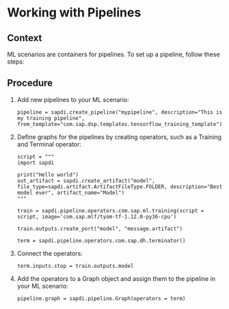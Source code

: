 <!-- loio62704e6231f44ad095e641b28cd0c4e6 -->

# Working with Pipelines



## Context

ML scenarios are containers for pipelines. To set up a pipeline, follow these steps:



## Procedure

1.  Add new pipelines to your ML scenario:

    ```
    pipeline = sapdi.create_pipeline("mypipeline", description="This is my training pipeline", from_template="com.sap.dsp.templates.tensorflow_training_template")
    ```

2.  Define graphs for the pipelines by creating operators, such as a Training and Terminal operator:

    ```
    script = """
    import sapdi
    
    print("Hello world")
    out_artifact = sapdi.create_artifact("model", file_type=sapdi.artifact.ArtifactFileType.FOLDER, description="Best model ever", artifact_name="Model")
    """
    
    train = sapdi.pipeline.operators.com.sap.ml.training(script = script, image='com.sap.mlf/tyom-tf-1.12.0-py36-cpu')
    
    train.outputs.create_port("model", "message.artifact")
     
    term = sapdi.pipeline.operators.com.sap.dh.terminator()
    ```

3.  Connect the operators:

    ```
    term.inputs.stop = train.outputs.model
    
    ```

4.  Add the operators to a Graph object and assign them to the pipeline in your ML scenario:

    ```
    pipeline.graph = sapdi.pipeline.Graph(operators = term)
    ```


